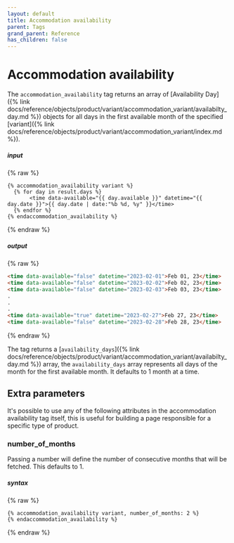 ```yaml
---
layout: default
title: Accommodation availability
parent: Tags
grand_parent: Reference
has_children: false
---
```


# Accommodation availability

The `accommodation_availability` tag returns an array of [Availability Day]({% link docs/reference/objects/product/variant/accommodation_variant/availabilty_day.md %}) objects for all days in the first available month of the specified [variant]({% link docs/reference/objects/product/variant/accommodation_variant/index.md %}).

##### input
{% raw %}
```liquid
{% accommodation_availability variant %}
  {% for day in result.days %}
       <time data-available="{{ day.available }}" datetime="{{ day.date }}">{{ day.date | date:"%b %d, %y" }}</time>
  {% endfor %}
{% endaccommodation_availability %}
```
{% endraw %}

##### output
{% raw %}
```html
<time data-available="false" datetime="2023-02-01">Feb 01, 23</time>
<time data-available="false" datetime="2023-02-02">Feb 02, 23</time>
<time data-available="false" datetime="2023-02-03">Feb 03, 23</time>
.
.
.
<time data-available="true" datetime="2023-02-27">Feb 27, 23</time>
<time data-available="false" datetime="2023-02-28">Feb 28, 23</time>
```
{% endraw %}

The tag returns a [`availability_days`]({% link docs/reference/objects/product/variant/accommodation_variant/availabilty_day.md %}) array, the `availability_days` array represents all days of the month for the first available month. It defaults to 1 month at a time.


## Extra parameters

It's possible to use any of the following attributes in the accommodation availability tag itself, this is useful for building a page responsible for a specific type of product.

### number_of_months
Passing a number will define the number of consecutive months that will be fetched. This defaults to 1.

##### syntax
{% raw %}
```
{% accommodation_availability variant, number_of_months: 2 %}
{% endaccommodation_availability %}
```
{% endraw %}